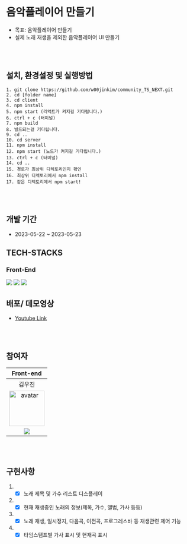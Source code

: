 # 음악플레이어 만들기

- 목표: 음악플레이어 만들기
- 실제 노래 재생을 제외한 음악플레이어 UI 만들기

<br/><br/>

## 설치, 환경설정 및 실행방법

```
1. git clone https://github.com/w00jinkim/community_TS_NEXT.git
2. cd [folder name]
3. cd client
4. npm install
5. npm start (리액트가 켜지길 기다립니다.)
6. ctrl + c (터미널)
7. npm build
8. 빌드되는걸 기다립니다.
9. cd ..
10. cd server
11. npm install
12. npm start (노드가 켜지길 기다립니다.)
13. ctrl + c (터미널)
14. cd ..
15. 경로가 최상위 디렉토리인지 확인
16. 최상위 디렉토리에서 npm install
17. 같은 디렉토리에서 npm start!
```

<br/><br/>

## 개발 기간

- 2023-05-22 ~ 2023-05-23

## TECH-STACKS

### Front-End

<p>
<img src="https://img.shields.io/badge/JavaScript-F7DF1E?logo=JavaScript&logoColor=white&style=for-the-badge" />
<img src="https://img.shields.io/badge/React-61DAFB?logo=React&logoColor=white&style=for-the-badge" />
<img src="https://img.shields.io/badge/TailwindCSS-06B6D4?logo=TailwindCSS&logoColor=white&style=for-the-badge" />

## 배포/ 데모영상

- <a href="https://www.youtube.com/watch?v=-WJwldNT0ZE">Youtube Link</a>

<br/><br/>

## 참여자

|                                                                Front-end                                                                |
| :-------------------------------------------------------------------------------------------------------------------------------------: |
|                                                                 김우진                                                                  |
|               <img width="95px" height="95px" src="https://avatars.githubusercontent.com/u/111094669?v=4" alt="avatar"/>                |
| [<img src="https://img.shields.io/badge/GitHub-181717?style=for-the-badge&logo=GitHub&logoColor=white"/>](https://github.com/w00jinkim) |

<br/><br/>

## 구현사항<br/>

1. - [x] 노래 제목 및 가수 리스트 디스플레이<br/>

2. - [x] 현재 재생중인 노래의 정보(제목, 가수, 앨범, 가사 등등)<br/>

3. - [x] 노래 재생, 일시정지, 다음곡, 이전곡, 프로그레스바 등 재생관련 제어 기능<br/>

4. - [x] 타임스탬프별 가사 표시 및 현재곡 표시<br/>
